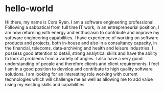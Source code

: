 # hello-world

Hi there, my name is Cora Ryan. I am a software engineering professional. Following a sabbatical from full time IT work, in an entrepreneurial position, I am now returning with energy and enthusiasm to contribute and improve my software engineering capabilities.
I have experience of working on software products and projects, both in-house and also in a consultancy capacity, in the financial, telecoms, data-archiving and health and leisure industries.
I possess good attention to detail, strong analytical skills and have the ability to look at problems from a variety of angles. I also have a very good understanding of people and therefore clients and client requirements. I feel I am in a good position to develop and contribute to high quality software solutions.
I am looking for an interesting role working with current technologies which will challenge me as well as allowing me to add value using my existing skills and capabilities.
